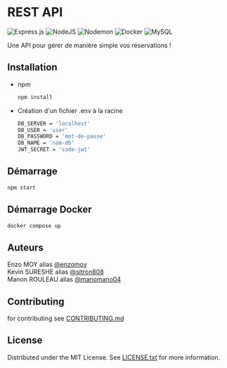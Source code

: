 # REST API
![Express.js](https://img.shields.io/badge/express.js-%23404d59.svg?style=for-the-badge&logo=express&logoColor=%2361DAFB)
![NodeJS](https://img.shields.io/badge/node.js-6DA55F?style=for-the-badge&logo=node.js&logoColor=white)
![Nodemon](https://img.shields.io/badge/NODEMON-%23323330.svg?style=for-the-badge&logo=nodemon&logoColor=%BBDEAD)
![Docker](https://img.shields.io/badge/docker-%230db7ed.svg?style=for-the-badge&logo=docker&logoColor=white)
![MySQL](https://img.shields.io/badge/mysql-4479A1.svg?style=for-the-badge&logo=mysql&logoColor=white)

Une API pour gérer de manière simple vos réservations !

## Installation

* npm
  ```sh
  npm install
  ```


* Création d'un fichier .env à la racine 
  ```sh
  DB_SERVER = 'localhost'
  DB_USER = 'user'
  DB_PASSWORD = 'mot-de-passe'
  DB_NAME = 'nom-db'
  JWT_SECRET = 'code-jwt'  
  ```
  
## Démarrage

  ```sh
  npm start
  ```

## Démarrage Docker

  ```sh
  docker compose up
  ```

## Auteurs

Enzo MOY alias [@enzomoy](https://github.com/enzomoy)\
Kevin SURESHE alias [@sitron808](https://github.com/sitron808)\
Manon ROULEAU alias [@manomano04](https://github.com/manomano04)



## Contributing

for contributing see [CONTRIBUTING.md](contributing.md)



## License

Distributed under the MIT License. See [LICENSE.txt](LICENSE) for more information.


